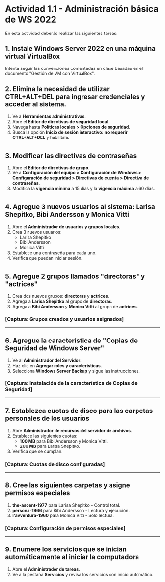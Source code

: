 # Actividad 1.1 - Administración básica de WS 2022

En esta actividad deberás realizar las siguientes tareas:

## 1. Instale Windows Server 2022 en una máquina virtual VirtualBox

Intenta seguir las convenciones comentadas en clase basadas en el documento "Gestión de VM con VirtualBox".

## 2. Elimina la necesidad de utilizar CTRL+ALT+DEL para ingresar credenciales y acceder al sistema.

1. Ve a **Herramientas administrativas**.
2. Abre el **Editor de directivas de seguridad local**.
3. Navega hasta **Políticas locales > Opciones de seguridad**.
4. Busca la opción **Inicio de sesión interactivo: no requerir CTRL+ALT+DEL** y habilítala.

#



## 3. Modificar las directivas de contraseñas

1. Abre el **Editor de directivas de grupo**.
2. Ve a **Configuración del equipo > Configuración de Windows > Configuración de seguridad > Directivas de cuenta > Directiva de contraseñas**.
3. Modifica la **vigencia mínima** a 15 días y la **vigencia máxima** a 60 días.

#



## 4. Agregue 3 nuevos usuarios al sistema: Larisa Shepitko, Bibi Andersson y Monica Vitti

1. Abre el **Administrador de usuarios y grupos locales**.
2. Crea 3 nuevos usuarios:
    - Larisa Shepitko
    - Bibi Andersson
    - Monica Vitti
3. Establece una contraseña para cada uno.
4. Verifica que puedan iniciar sesión.

#

## 5. Agregue 2 grupos llamados "directoras" y "actrices"

1. Crea dos nuevos grupos: **directoras** y **actrices**.
2. Agrega a **Larisa Shepitko** al grupo de **directoras**.
3. Agrega a **Bibi Andersson** y **Monica Vitti** al grupo de **actrices**.

### [Captura: Grupos creados y usuarios asignados]

---

## 6. Agregue la característica de "Copias de Seguridad de Windows Server"

1. Ve al **Administrador del Servidor**.
2. Haz clic en **Agregar roles y características**.
3. Selecciona **Windows Server Backup** y sigue las instrucciones.

### [Captura: Instalación de la característica de Copias de Seguridad]

---

## 7. Establezca cuotas de disco para las carpetas personales de los usuarios

1. Abre **Administrador de recursos del servidor de archivos**.
2. Establece las siguientes cuotas:
    - **100 MB** para Bibi Andersson y Monica Vitti.
    - **200 MB** para Larisa Shepitko.
3. Verifica que se cumplan.

### [Captura: Cuotas de disco configuradas]

---

## 8. Cree las siguientes carpetas y asigne permisos especiales

1. **the-ascent-1977** para Larisa Shepitko - Control total.
2. **persona-1966** para Bibi Andersson - Lectura y ejecución.
3. **l'avventura-1960** para Monica Vitti - Solo lectura.

### [Captura: Configuración de permisos especiales]

---

## 9. Enumere los servicios que se inician automáticamente al iniciar la computadora

1. Abre el **Administrador de tareas**.
2. Ve a la pestaña **Servicios** y revisa los servicios con inicio automático.